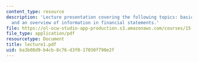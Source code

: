 ```yaml
---
content_type: resource
description: 'Lecture presentation covering the following topics: basic accounting
  and an overview of information in financial statements.'
file: https://ol-ocw-studio-app-production.s3.amazonaws.com/courses/15-501-introduction-to-financial-and-managerial-accounting-spring-2004/ba3b08d9b4cb8c76d3f017030f790e2f_lecture1.pdf
file_type: application/pdf
resourcetype: Document
title: lecture1.pdf
uid: ba3b08d9-b4cb-8c76-d3f0-17030f790e2f
---
```

